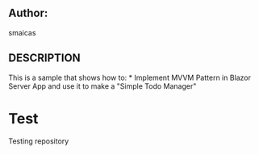 ## Author:
smaicas

## DESCRIPTION
This is a sample that shows how to:
	* Implement MVVM Pattern in Blazor Server App and use it to make a "Simple Todo Manager" 

# Test
Testing repository